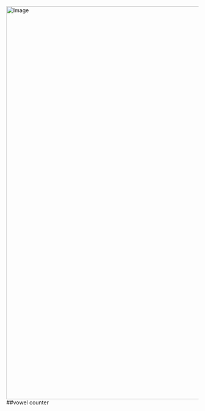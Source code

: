<img width="1031" alt="Image" src="https://github.com/user-attachments/assets/82369099-4c03-4fff-8d5f-9e088eed1895" />
##vowel counter
